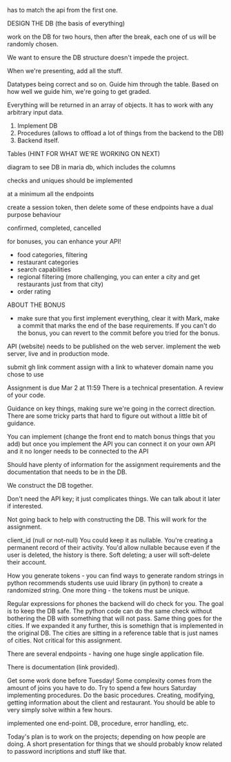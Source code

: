 has to match the api from the first one.

DESIGN THE DB
(the basis of everything)

work on the DB for two hours, then after the break, each one of us will be randomly chosen.

We want to ensure the DB structure doesn't impede the project.

When we're presenting, add all the stuff.

Datatypes being correct and so on. Guide him through the table. Based on how well we guide him, we're going to get graded.

Everything will be returned in an array of objects. It has to work with any arbitrary input data.

1. Implement DB
2. Procedures (allows to offload a lot of things from the backend to the DB)
3. Backend itself.

Tables (HINT FOR WHAT WE'RE WORKING ON NEXT)

diagram to see DB in maria db, which includes the columns

checks and uniques should be implemented

at a minimum
all the endpoints

create a session token, then delete
some of these endpoints have a dual purpose behaviour

confirmed, completed, cancelled

for bonuses, you can enhance your API!
- food categories, filtering
- restaurant categories
- search capabilities
- regional filtering (more challenging, you can enter a city and get restaurants just from that city)
- order rating

ABOUT THE BONUS
- make sure that you first implement everything, clear it with Mark, make a commit that marks the end of the base requirements. If you can't do the bonus, you can revert to the commit before you tried for the bonus.

API (website) needs to be published on the web server. implement the web server, live and in production mode.

submit gh link
comment assign with a link to whatever domain name you chose to use

Assignment is due Mar 2 at 11:59
There is a technical presentation. A review of your code.

Guidance on key things, making sure we're going in the correct direction. There are some tricky parts that hard to figure out without a little bit of guidance.

You can implement (change the front end to match bonus things that you add)
but once you implement the API you can connect it on your own API and it no longer needs to be connected to the API

Should have plenty of information for the assignment requirements and the documentation that needs to be in the DB.

We construct the DB together.

Don't need the API key; it just complicates things. We can talk about it later if interested.

Not going back to help with constructing the DB. This will work for the assignment.

client_id (null or not-null)
You could keep it as nullable. You're creating a permanent record of their activity. You'd allow nullable because even if the user is deleted, the history is there. Soft deleting; a user will soft-delete their account. 

How you generate tokens - you can find ways to generate random strings in python
recommends students use uuid library (in python) to create a randomized string. 
One more thing - the tokens must be unique.

Regular expressions for phones
the backend will do check for you. The goal is to keep the DB safe. The python code can do the same check without bothering the DB with something that will not pass. Same thing goes for the cities. If we expanded it any further, this is somethign that is implemented in the original DB. The cities are sitting in a reference table that is just names of cities. Not critical for this assignment.

There are several endpoints - having one huge single application file.

There is documentation (link provided). 

Get some work done before Tuesday!
Some complexity comes from the amount of joins you have to do. Try to spend a few hours Saturday implementing procedures. Do the basic procedures. Creating, modifying, getting information about the client and restaurant. You should be able to very simply solve within a few hours.

implemented one end-point. DB, procedure, error handling, etc.

Today's plan is to work on the projects; depending on how people are doing. A short presentation for things that we should probably know related to password incriptions and stuff like that.

